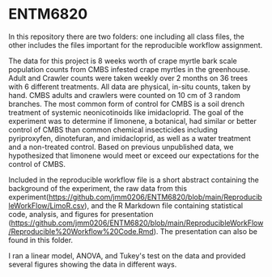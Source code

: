 # ENTM6820
In this repository there are two folders: one including all class files, the other includes the files important for the reproducible workflow assignment.

The data for this project is 8 weeks worth of crape myrtle bark scale population counts from CMBS infested crape myrtles in the greenhouse. Adult and Crawler counts were taken weekly over 2 months on 36 trees with 6 different treatments. All data are physical, in-situ counts, taken by hand. CMBS adults and crawlers were counted on 10 cm of 3 random branches. The most common form of control for CMBS is a soil drench treatment of systemic neonicotinoids like imidacloprid. The goal of the experiment was to determine if limonene, a botanical, had similar or better control of CMBS than common chemical insecticides including pyriproxyfen, dinotefuran, and imidacloprid, as well as a water treatment and a non-treated control. Based on previous unpublished data, we hypothesized that limonene would meet or exceed our expectations for the control of CMBS.

Included in the reproducible workflow file is a short abstract containing the background of the experiment, the raw data from this experiment(https://github.com/jmm0206/ENTM6820/blob/main/ReproducibleWorkFlow/LimoR.csv), and the R Markdown file containing statistical code, analysis, and figures for presentation (https://github.com/jmm0206/ENTM6820/blob/main/ReproducibleWorkFlow/Reproducible%20Workflow%20Code.Rmd). The presentation can also be found in this folder.

I ran a linear model, ANOVA, and Tukey's test on the data and provided several figures showing the data in different ways.
